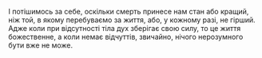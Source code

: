 І потішимось за себе, оскільки смерть принесе нам стан або кращий, ніж той, в якому перебуваємо за життя, або, у кожному разі, не гірший. Адже коли при відсутності тіла дух зберігає свою силу, то це життя божественне, а коли немає відчуттів, звичайно, нічого нерозумного бути вже не може.
